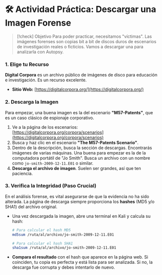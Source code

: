 # 🛠️ Actividad Práctica: Descargar una Imagen Forense

> [!check] Objetivo
> Para poder practicar, necesitamos "víctimas". Las imágenes forenses son copias bit a bit de discos duros de escenarios de investigación reales o ficticios. Vamos a descargar una para analizarla con Autopsy.

### 1. Elige tu Recurso

**Digital Corpora** es un archivo público de imágenes de disco para educación e investigación. Es un recurso excelente.

-   **Sitio Web:** [https://digitalcorpora.org/](https://digitalcorpora.org/)

### 2. Descarga la Imagen

Para empezar, una buena imagen es la del escenario **"M57-Patents"**, que es un caso clásico de espionaje corporativo.

1.  Ve a la página de los escenarios: [https://digitalcorpora.org/corpora/scenarios](https://digitalcorpora.org/corpora/scenarios)
2.  Busca y haz clic en el escenario **"The M57-Patents Scenario"**.
3.  Dentro de la descripción, busca la sección de descargas. Encontrarás imágenes de varias máquinas. Una buena para empezar es la de la computadora portátil de "Jo Smith". Busca un archivo con un nombre como `jo-smith-2009-12-11.E01` o similar.
4.  **Descarga el archivo de imagen**. Suelen ser grandes, así que ten paciencia.

### 3. Verifica la Integridad (Paso Crucial)

En el análisis forense, es vital asegurarse de que la evidencia no ha sido alterada. La página de descarga siempre proporciona los **hashes** (MD5 y/o SHA1) del archivo original.

-   Una vez descargada la imagen, abre una terminal en Kali y calcula su hash:
    ```bash
    # Para calcular el hash MD5
    md5sum /ruta/al/archivo/jo-smith-2009-12-11.E01

    # Para calcular el hash SHA1
    sha1sum /ruta/al/archivo/jo-smith-2009-12-11.E01
    ```
-   **Compara el resultado** con el hash que aparece en la página web. Si coinciden, tu copia es perfecta y está lista para ser analizada. Si no, la descarga fue corrupta y debes intentarlo de nuevo.